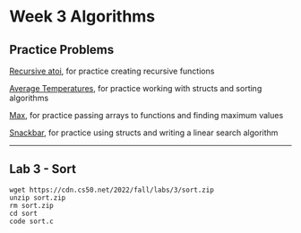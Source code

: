 # Week 3 Algorithms

## Practice Problems
[Recursive atoi](https://cs50.harvard.edu/x/2023/problems/3/atoi/), for practice creating recursive functions

[Average Temperatures](https://cs50.harvard.edu/x/2023/problems/3/temps/), for practice working with structs and sorting algorithms

[Max](https://cs50.harvard.edu/x/2023/problems/3/max/), for practice passing arrays to functions and finding maximum values

[Snackbar](https://cs50.harvard.edu/x/2023/problems/3/snackbar/), for practice using structs and writing a linear search algorithm

---

## Lab 3 - Sort
```
wget https://cdn.cs50.net/2022/fall/labs/3/sort.zip
unzip sort.zip
rm sort.zip
cd sort
code sort.c
```



